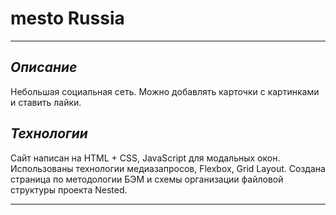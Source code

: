 
# __mesto Russia__
------
## _Описание_
Небольшая социальная сеть. Можно добавлять карточки с картинками и ставить лайки. 

## _Технологии_ 
Сайт написан на HTML + CSS, JavaScript для модальных окон.
Использованы технологии медиазапросов, Flexbox, Grid Layout.
Создана страница по методологии БЭМ 
и схемы организации файловой структуры проекта Nested.

------